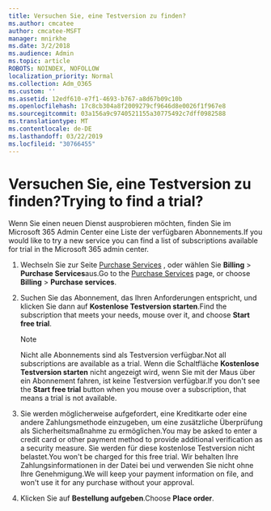 ```yaml
---
title: Versuchen Sie, eine Testversion zu finden?
ms.author: cmcatee
author: cmcatee-MSFT
manager: mnirkhe
ms.date: 3/2/2018
ms.audience: Admin
ms.topic: article
ROBOTS: NOINDEX, NOFOLLOW
localization_priority: Normal
ms.collection: Adm_O365
ms.custom: ''
ms.assetid: 12edf610-e7f1-4693-b767-a8d67b09c10b
ms.openlocfilehash: 17c8cb304a8f2009279cf9646d8e0026f1f967e8
ms.sourcegitcommit: 03a156a9c9740521155a30775492c7dff0982588
ms.translationtype: MT
ms.contentlocale: de-DE
ms.lasthandoff: 03/22/2019
ms.locfileid: "30766455"
---
```

# <a name="trying-to-find-a-trial"></a><span data-ttu-id="44205-102">Versuchen Sie, eine Testversion zu finden?</span><span class="sxs-lookup"><span data-stu-id="44205-102">Trying to find a trial?</span></span>

<span data-ttu-id="44205-103">Wenn Sie einen neuen Dienst ausprobieren möchten, finden Sie im Microsoft 365 Admin Center eine Liste der verfügbaren Abonnements.</span><span class="sxs-lookup"><span data-stu-id="44205-103">If you would like to try a new service you can find a list of subscriptions available for trial in the Microsoft 365 admin center.</span></span>
  
1. <span data-ttu-id="44205-104">Wechseln Sie zur Seite [Purchase Services](https://go.microsoft.com/fwlink/p/?linkid=868433) , oder wählen Sie **Billing** \> **Purchase Services**aus.</span><span class="sxs-lookup"><span data-stu-id="44205-104">Go to the [Purchase Services](https://go.microsoft.com/fwlink/p/?linkid=868433) page, or choose **Billing** \> **Purchase services**.</span></span>
    
2. <span data-ttu-id="44205-105">Suchen Sie das Abonnement, das Ihren Anforderungen entspricht, und klicken Sie dann auf **﻿Kostenlose Testversion starten**.</span><span class="sxs-lookup"><span data-stu-id="44205-105">Find the subscription that meets your needs, mouse over it, and choose **Start free trial**.</span></span>
    
    > [!NOTE]
    > <span data-ttu-id="44205-106">Nicht alle Abonnements sind als Testversion verfügbar.</span><span class="sxs-lookup"><span data-stu-id="44205-106">Not all subscriptions are available as a trial.</span></span> <span data-ttu-id="44205-107">Wenn die Schaltfläche **﻿Kostenlose Testversion starten** nicht angezeigt wird, wenn Sie mit der Maus über ein Abonnement fahren, ist keine Testversion verfügbar.</span><span class="sxs-lookup"><span data-stu-id="44205-107">If you don't see the **Start free trial** button when you mouse over a subscription, that means a trial is not available.</span></span> 
  
3. <span data-ttu-id="44205-108">Sie werden möglicherweise aufgefordert, eine Kreditkarte oder eine andere Zahlungsmethode einzugeben, um eine zusätzliche Überprüfung als Sicherheitsmaßnahme zu ermöglichen.</span><span class="sxs-lookup"><span data-stu-id="44205-108">You may be asked to enter a credit card or other payment method to provide additional verification as a security measure.</span></span> <span data-ttu-id="44205-109">Sie werden für diese ﻿kostenlose Testversion nicht belastet.</span><span class="sxs-lookup"><span data-stu-id="44205-109">You won't be charged for this free trial.</span></span> <span data-ttu-id="44205-110">Wir behalten Ihre Zahlungsinformationen in der Datei bei und verwenden Sie nicht ohne Ihre Genehmigung.</span><span class="sxs-lookup"><span data-stu-id="44205-110">We will keep your payment information on file, and won't use it for any purchase without your approval.</span></span>
    
4. <span data-ttu-id="44205-111">Klicken Sie auf **Bestellung aufgeben**.</span><span class="sxs-lookup"><span data-stu-id="44205-111">Choose **Place order**.</span></span>
    

